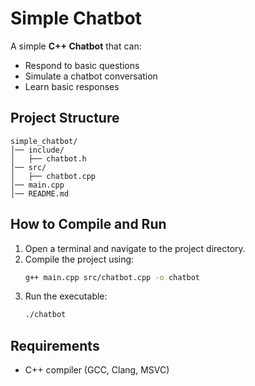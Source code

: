 # Simple Chatbot

A simple **C++ Chatbot** that can:

- Respond to basic questions
- Simulate a chatbot conversation
- Learn basic responses

## Project Structure
```
simple_chatbot/
│── include/
│   ├── chatbot.h
│── src/
│   ├── chatbot.cpp
│── main.cpp
│── README.md
```

## How to Compile and Run
1. Open a terminal and navigate to the project directory.
2. Compile the project using:
   ```sh
   g++ main.cpp src/chatbot.cpp -o chatbot
   ```
3. Run the executable:
   ```sh
   ./chatbot
   ```

## Requirements
- C++ compiler (GCC, Clang, MSVC)
